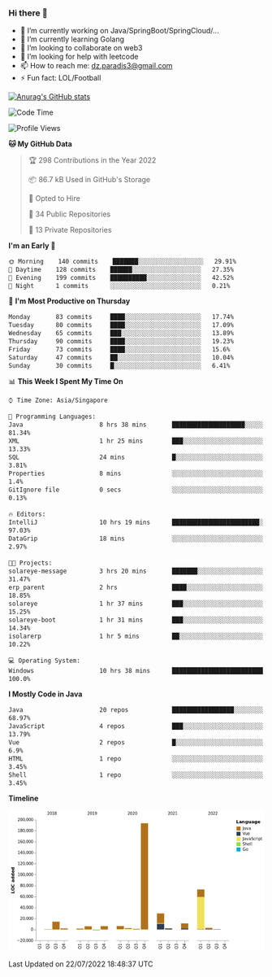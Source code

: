 ### Hi there 👋

- 🔭 I’m currently working on Java/SpringBoot/SpringCloud/...
- 🌱 I’m currently learning Golang
- 👯 I’m looking to collaborate on web3
- 🤔 I’m looking for help with leetcode
- 📫 How to reach me: dz.paradis3@gmail.com
- ⚡ Fun fact: LOL/Football

[![Anurag's GitHub stats](https://github-readme-stats.vercel.app/api?username=xiumu2017&show_icons=true&theme=radical)](https://github.com/anuraghazra/github-readme-stats)

<!--
**xiumu2017/xiumu2017** is a ✨ _special_ ✨ repository because its `README.md` (this file) appears on your GitHub profile.

Here are some ideas to get you started:

- 🔭 I’m currently working on ...
- 🌱 I’m currently learning ...
- 👯 I’m looking to collaborate on ...
- 🤔 I’m looking for help with ...
- 💬 Ask me about ...
- 📫 How to reach me: ...
- 😄 Pronouns: ...
- ⚡ Fun fact: ...
-->

<!--START_SECTION:waka-->
![Code Time](http://img.shields.io/badge/Code%20Time-0%20secs-blue)

![Profile Views](http://img.shields.io/badge/Profile%20Views-0-blue)

**🐱 My GitHub Data** 

> 🏆 298 Contributions in the Year 2022
 > 
> 📦 86.7 kB Used in GitHub's Storage 
 > 
> 💼 Opted to Hire
 > 
> 📜 34 Public Repositories 
 > 
> 🔑 13 Private Repositories  
 > 
**I'm an Early 🐤** 

```text
🌞 Morning    140 commits    ███████░░░░░░░░░░░░░░░░░░   29.91% 
🌆 Daytime    128 commits    ██████░░░░░░░░░░░░░░░░░░░   27.35% 
🌃 Evening    199 commits    ██████████░░░░░░░░░░░░░░░   42.52% 
🌙 Night      1 commits      ░░░░░░░░░░░░░░░░░░░░░░░░░   0.21%

```
📅 **I'm Most Productive on Thursday** 

```text
Monday       83 commits     ████░░░░░░░░░░░░░░░░░░░░░   17.74% 
Tuesday      80 commits     ████░░░░░░░░░░░░░░░░░░░░░   17.09% 
Wednesday    65 commits     ███░░░░░░░░░░░░░░░░░░░░░░   13.89% 
Thursday     90 commits     ████░░░░░░░░░░░░░░░░░░░░░   19.23% 
Friday       73 commits     ████░░░░░░░░░░░░░░░░░░░░░   15.6% 
Saturday     47 commits     ██░░░░░░░░░░░░░░░░░░░░░░░   10.04% 
Sunday       30 commits     █░░░░░░░░░░░░░░░░░░░░░░░░   6.41%

```


📊 **This Week I Spent My Time On** 

```text
⌚︎ Time Zone: Asia/Singapore

💬 Programming Languages: 
Java                     8 hrs 38 mins       ████████████████████░░░░░   81.34% 
XML                      1 hr 25 mins        ███░░░░░░░░░░░░░░░░░░░░░░   13.33% 
SQL                      24 mins             █░░░░░░░░░░░░░░░░░░░░░░░░   3.81% 
Properties               8 mins              ░░░░░░░░░░░░░░░░░░░░░░░░░   1.4% 
GitIgnore file           0 secs              ░░░░░░░░░░░░░░░░░░░░░░░░░   0.13%

🔥 Editors: 
IntelliJ                 10 hrs 19 mins      ████████████████████████░   97.03% 
DataGrip                 18 mins             ░░░░░░░░░░░░░░░░░░░░░░░░░   2.97%

🐱‍💻 Projects: 
solareye-message         3 hrs 20 mins       ███████░░░░░░░░░░░░░░░░░░   31.47% 
erp_parent               2 hrs               ████░░░░░░░░░░░░░░░░░░░░░   18.85% 
solareye                 1 hr 37 mins        ███░░░░░░░░░░░░░░░░░░░░░░   15.25% 
solareye-boot            1 hr 31 mins        ███░░░░░░░░░░░░░░░░░░░░░░   14.34% 
isolarerp                1 hr 5 mins         ██░░░░░░░░░░░░░░░░░░░░░░░   10.22%

💻 Operating System: 
Windows                  10 hrs 38 mins      █████████████████████████   100.0%

```

**I Mostly Code in Java** 

```text
Java                     20 repos            █████████████████░░░░░░░░   68.97% 
JavaScript               4 repos             ███░░░░░░░░░░░░░░░░░░░░░░   13.79% 
Vue                      2 repos             █░░░░░░░░░░░░░░░░░░░░░░░░   6.9% 
HTML                     1 repo              ░░░░░░░░░░░░░░░░░░░░░░░░░   3.45% 
Shell                    1 repo              ░░░░░░░░░░░░░░░░░░░░░░░░░   3.45%

```


**Timeline**

![Chart not found](https://raw.githubusercontent.com/xiumu2017/xiumu2017/main/charts/bar_graph.png) 


 Last Updated on 22/07/2022 18:48:37 UTC
<!--END_SECTION:waka-->
